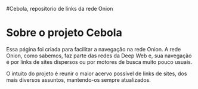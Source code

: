 #Cebola, repositorio de links da rede Onion

<h1>Sobre o projeto Cebola</h1>

<p>Essa página foi criada para facilitar a navegação na rede Onion. A rede Onion, como sabemos, faz parte das redes da Deep Web e, sua navegação é por links de sites dispersos ou por motores de busca muito pouco usuais.</p>

<p>O intuito do projeto é reunir o maior acervo possível de links de sites, dos mais diversos assuntos, mantendo-os sempre atualizados.</p>
